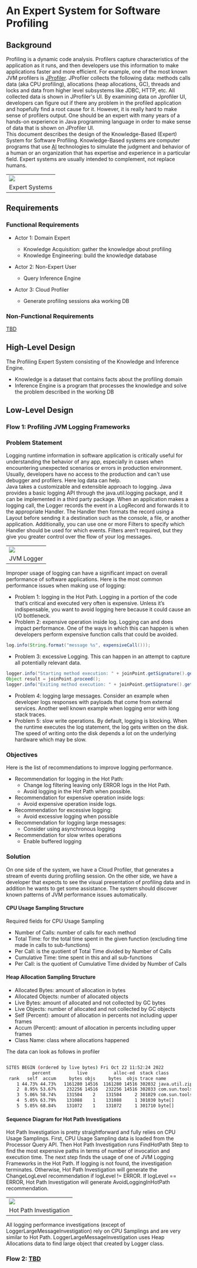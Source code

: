 # An Expert System for Software Profiling

## Background
Profiling is a dynamic code analysis. Profilers capture characteristics of the application as it runs, and then developers use this information to make applications faster and more efficient. For example, one of the most known JVM profilers is [JProfiler](https://www.ej-technologies.com/resources/jprofiler/help/doc/JProfiler.pdf). JProfiler collects the following data: methods calls data (aka CPU profiling), allocations (heap allocations, GC), threads and locks and data from higher level subsystems like JDBC, HTTP, etc. All collected data is shown in JProfiler's UI. By examining data on Jprofiler UI, developers can figure out if there any problem in the profiled application and hopefully find a root cause for it. However, it is really hard to make sense of profilers output. One should be an expert with many years of a hands-on experience in Java programming language in order to make sense of data that is shown on JProfiler UI.  
This document describes the design of the Knowledge-Based (Expert) System for Software Profiling. Knowledge-Based systems are computer programs that use [AI](https://en.wikipedia.org/wiki/Artificial_intelligence) technologies to simulate the judgment and behavior of a human or an organization that has expertise and experience in a particular field. Expert systems are usually intended to complement, not replace humans.

<table width="256px">
  <tr>
    <td><img src="../images/expert-systems.png"/></td>
  </tr>
  <tr><td align="center">Expert Systems</td></tr>
</table>  


## Requirements

### Functional Requirements
- Actor 1: Domain Expert
    - Knowledge Acquisition: gather the knowledge about profiling 
    - Knowledge Engineering: build the knowledge database 

- Actor 2: Non-Expert User
    - Query Inference Engine
- Actor 3: Cloud Profiler
    - Generate profiling sessions aka working DB

### Non-Functional Requirements
[TBD]()

## High-Level Design
The Profiling Expert System consisting of the Knowledge and Inference Engine.
- Knowledge is a dataset that contains facts about the profiling domain
- Inference Engine is a program that processes the knowledge and solve the problem described in the working DB  


## Low-Level Design

### Flow 1: Profiling JVM Logging Frameworks

### Problem Statement
Logging runtime information in software application is critically useful for understanding the behavior of any app, especially in cases when encountering unexpected scenarios or errors in production environment. Usually, developers have no access to the production and can't use debugger and profilers. Here log data can help.   
Java takes a customizable and extensible approach to logging. Java provides a basic logging API through the java.util.logging package, and it can be implemented in a third party package. When an application makes a logging call, the Logger records the event in a LogRecord and forwards it to the appropriate Handler. The Handler then formats the record using a Layout before sending it a destination such as the console, a file, or another application. Additionally, you can use one or more Filters to specify which Handler should be used for which events. Filters aren’t required, but they give you greater control over the flow of your log messages.

<table width="256px">
  <tr>
    <td><img src="../images/java-log.png"/></td>
  </tr>
  <tr><td align="center">JVM Logger</td></tr>
</table>  

Improper usage of logging can have a significant impact on overall performance of software applications. Here is the most common performance issues when making use of logging:

- Problem 1: logging in the Hot Path. Logging in a portion of the code that’s critical and executed very often is expensive. Unless it’s indispensable, you want to avoid logging here because it could cause an I/O bottleneck.
- Problem 2: expensive operation inside log. Logging can and does impact performance. One of the ways in which this can happen is when developers perform expensive function calls that could be avoided.
```java
log.info(String.format("message %s", expensiveCall()));
```
- Problem 3: excessive Logging. This can happen in an attempt to capture all potentially relevant data.
```java
logger.info("Starting method execution: " + joinPoint.getSignature().getName() + " in class:"+joinPoint.getSignature().getDeclaringTypeName());
Object result = joinPoint.proceed();
logger.info("Exiting method execution: " + joinPoint.getSignature().getName() + " in class:"+joinPoint.getSignature().getDeclaringTypeName());
```
- Problem 4: logging large messages. Consider an example when developer logs responses with payloads that come from external services. Another well known example when logging error with long stack traces.
- Problem 5: slow write operations. By default, logging is blocking. When the runtime executes the log statement, the log gets written on the disk. The speed of writing onto the disk depends a lot on the underlying hardware which may be slow.


### Objectives
Here is the list of recommendations to improve logging performance.

- Recommendation for logging in the Hot Path:
  - Change log filtering leaving only ERROR logs in the Hot Path.
  - Avoid logging in the Hot Path when possible.
- Recommendation for expensive operation inside logs:
  - Avoid expensive operation inside logs.
- Recommendation for excessive logging:
  - Avoid excessive logging when possible
- Recommendation for logging large messages:
  - Consider using asynchronous logging 
- Recommendation for slow writes operations
  - Enable buffered logging


### Solution
On one side of the system, we have a Cloud Profiler, that generates a stream of events during profiling session. On the other side, we have a developer that expects to see the visual presentation of profiling data and in addition he wants to get some assistance. The system should discover known patterns of JVM performance issues automatically.


#### CPU Usage Sampling Structure
Required fields for CPU Usage Sampling
- Number of Calls: number of calls for each method
- Total Time: for the total time spent in the given function (excluding time made in calls to sub-functions)
- Per Call: is the quotient of Total Time divided by Number of Calls
- Cumulative Time: time spent in this and all sub-functions
- Per Call: is the quotient of Cumulative Time divided by Number of Calls

#### Heap Allocation Sampling Structure
- Allocated Bytes: amount of allocation in bytes 
- Allocated Objects: number of allocated objects
- Live Bytes: amount of allocated and not collected by GC bytes
- Live Objects: number of allocated and not collected by GC objects
- Self (Percent): amount of allocation in percents not including upper frames 
- Accum (Percent): amount of allocation in percents including upper frames
- Class Name: class where allocations happened

The data can look as follows in profiler
```Bash

SITES BEGIN (ordered by live bytes) Fri Oct 22 11:52:24 2022
          percent          live          alloc-ed  stack class
 rank   self  accum     bytes objs     bytes  objs trace name
    1 44.73% 44.73%   1161280 14516  1161280 14516 302032 java.util.zip.ZipEntry
    2  8.95% 53.67%    232256 14516   232256 14516 302033 com.sun.tools.javac.util.List
    3  5.06% 58.74%    131504    2    131504     2 301029 com.sun.tools.javac.util.Name[]
    4  5.05% 63.79%    131088    1    131088     1 301030 byte[]
    5  5.05% 68.84%    131072    1    131072     1 301710 byte[]
```

#### Sequence Diagram for Hot Path Investigations
Hot Path Investigation is pretty straightforward and fully relies on CPU Usage Samplings. First, CPU Usage Sampling data is loaded from the Processor Query API. Then Hot Path Investigation runs FindHotPath Step to find the most expensive paths in terms of number of invocation and execution time. The next step finds the usage of one of JVM Logging Frameworks in the Hot Path. If logging is not found, the investigation terminates. Otherwise, Hot Path Investigation will generate the ChangeLogLevel recommendation if logLevel != ERROR. If logLevel == ERROR, Hot Path Investigation will generate AvoidLoggingInHotPath recommendation.

<table width="256px">
  <tr>
    <td><img src="../images/sqs-dgr-investigation.png"/></td>
  </tr>
  <tr><td align="center">Hot Path Investigation</td></tr>
</table> 

All logging performance investigations (except of LoggerLargeMessageInvestigation) rely on CPU Samplings and are very similar to Hot Path. LoggerLargeMessageInvestigation uses Heap Allocations data to find large object that created by Logger class. 


### Flow 2: [TBD]()


